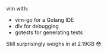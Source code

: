 vim with:

* vim-go for a Golang IDE
* dlv for debugging
* gotests for generating tests

Still surprisingly weighs in at 2.19GB 😳
